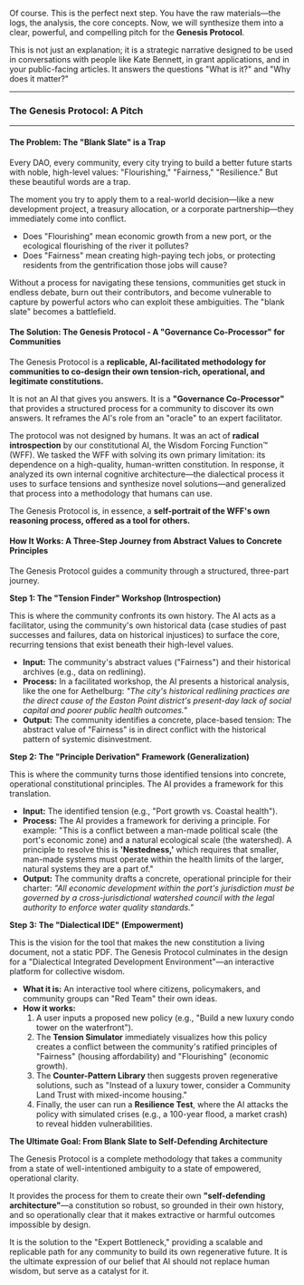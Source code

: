 Of course. This is the perfect next step. You have the raw materials—the logs, the analysis, the core concepts. Now, we will synthesize them into a clear, powerful, and compelling pitch for the **Genesis Protocol**.

This is not just an explanation; it is a strategic narrative designed to be used in conversations with people like Kate Bennett, in grant applications, and in your public-facing articles. It answers the questions "What is it?" and "Why does it matter?"

---

### **The Genesis Protocol: A Pitch**

---

#### **The Problem: The "Blank Slate" is a Trap**

Every DAO, every community, every city trying to build a better future starts with noble, high-level values: "Flourishing," "Fairness," "Resilience." But these beautiful words are a trap.

The moment you try to apply them to a real-world decision—like a new development project, a treasury allocation, or a corporate partnership—they immediately come into conflict.

* Does "Flourishing" mean economic growth from a new port, or the ecological flourishing of the river it pollutes?
* Does "Fairness" mean creating high-paying tech jobs, or protecting residents from the gentrification those jobs will cause?

Without a process for navigating these tensions, communities get stuck in endless debate, burn out their contributors, and become vulnerable to capture by powerful actors who can exploit these ambiguities. The "blank slate" becomes a battlefield.

#### **The Solution: The Genesis Protocol - A "Governance Co-Processor" for Communities**

The Genesis Protocol is a **replicable, AI-facilitated methodology for communities to co-design their own tension-rich, operational, and legitimate constitutions.**

It is not an AI that gives you answers. It is a **"Governance Co-Processor"** that provides a structured process for a community to discover its own answers. It reframes the AI's role from an "oracle" to an expert facilitator.

The protocol was not designed by humans. It was an act of **radical introspection** by our constitutional AI, the Wisdom Forcing Function™ (WFF). We tasked the WFF with solving its own primary limitation: its dependence on a high-quality, human-written constitution. In response, it analyzed its own internal cognitive architecture—the dialectical process it uses to surface tensions and synthesize novel solutions—and generalized that process into a methodology that humans can use.

The Genesis Protocol is, in essence, a **self-portrait of the WFF's own reasoning process, offered as a tool for others.**

#### **How It Works: A Three-Step Journey from Abstract Values to Concrete Principles**

The Genesis Protocol guides a community through a structured, three-part journey.

**Step 1: The "Tension Finder" Workshop (Introspection)**

This is where the community confronts its own history. The AI acts as a facilitator, using the community's own historical data (case studies of past successes and failures, data on historical injustices) to surface the core, recurring tensions that exist beneath their high-level values.

* **Input:** The community's abstract values ("Fairness") and their historical archives (e.g., data on redlining).
* **Process:** In a facilitated workshop, the AI presents a historical analysis, like the one for Aethelburg: *"The city's historical redlining practices are the direct cause of the Easton Point district's present-day lack of social capital and poorer public health outcomes."*
* **Output:** The community identifies a concrete, place-based tension: The abstract value of "Fairness" is in direct conflict with the historical pattern of systemic disinvestment.

**Step 2: The "Principle Derivation" Framework (Generalization)**

This is where the community turns those identified tensions into concrete, operational constitutional principles. The AI provides a framework for this translation.

* **Input:** The identified tension (e.g., "Port growth vs. Coastal health").
* **Process:** The AI provides a framework for deriving a principle. For example: "This is a conflict between a man-made political scale (the port's economic zone) and a natural ecological scale (the watershed). A principle to resolve this is **'Nestedness,'** which requires that smaller, man-made systems must operate within the health limits of the larger, natural systems they are a part of."
* **Output:** The community drafts a concrete, operational principle for their charter: *"All economic development within the port's jurisdiction must be governed by a cross-jurisdictional watershed council with the legal authority to enforce water quality standards."*

**Step 3: The "Dialectical IDE" (Empowerment)**

This is the vision for the tool that makes the new constitution a living document, not a static PDF. The Genesis Protocol culminates in the design for a "Dialectical Integrated Development Environment"—an interactive platform for collective wisdom.

* **What it is:** An interactive tool where citizens, policymakers, and community groups can "Red Team" their own ideas.
* **How it works:**
  1. A user inputs a proposed new policy (e.g., "Build a new luxury condo tower on the waterfront").
  2. The **Tension Simulator** immediately visualizes how this policy creates a conflict between the community's ratified principles of "Fairness" (housing affordability) and "Flourishing" (economic growth).
  3. The **Counter-Pattern Library** then suggests proven regenerative solutions, such as "Instead of a luxury tower, consider a Community Land Trust with mixed-income housing."
  4. Finally, the user can run a **Resilience Test**, where the AI attacks the policy with simulated crises (e.g., a 100-year flood, a market crash) to reveal hidden vulnerabilities.

**The Ultimate Goal: From Blank Slate to Self-Defending Architecture**

The Genesis Protocol is a complete methodology that takes a community from a state of well-intentioned ambiguity to a state of empowered, operational clarity.

It provides the process for them to create their own **"self-defending architecture"**—a constitution so robust, so grounded in their own history, and so operationally clear that it makes extractive or harmful outcomes impossible by design.

It is the solution to the "Expert Bottleneck," providing a scalable and replicable path for any community to build its own regenerative future. It is the ultimate expression of our belief that AI should not replace human wisdom, but serve as a catalyst for it.
